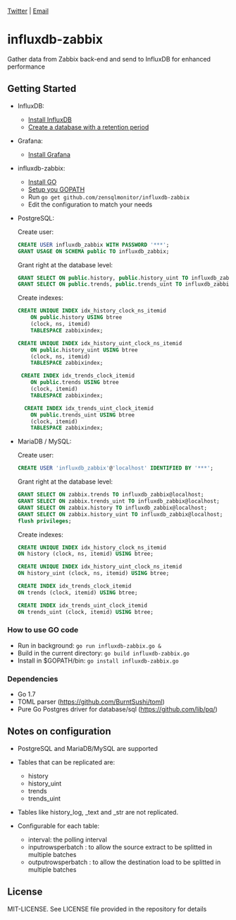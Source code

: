 [Twitter](https://twitter.com/zensqlmonitor) |
[Email](mailto:sqlzen@hotmail.com)

# influxdb-zabbix
Gather data from Zabbix back-end and send to InfluxDB for enhanced performance

## Getting Started

- InfluxDB: 
	- [Install InfluxDB](https://docs.influxdata.com/influxdb/v1.1/introduction/installation/)
	- [Create a database with a retention period ](https://docs.influxdata.com/influxdb/v1.1/introduction/getting_started/) <br />
- Grafana:
	- [Install Grafana](http://docs.grafana.org/installation/)
- influxdb-zabbix:
	- [Install GO](https://golang.org/doc/install)
	- [Setup you GOPATH](https://golang.org/doc/code.html#GOPATH)
	- Run ``` go get github.com/zensqlmonitor/influxdb-zabbix ```
	- Edit the configuration to match your needs  <br />	
- PostgreSQL:

	Create user:
	```SQL 
	CREATE USER influxdb_zabbix WITH PASSWORD '***';
	GRANT USAGE ON SCHEMA public TO influxdb_zabbix;
	```
	Grant right at the database level:
	```SQL 
	GRANT SELECT ON public.history, public.history_uint TO influxdb_zabbix;
	GRANT SELECT ON public.trends, public.trends_uint TO influxdb_zabbix;
	```

	Create indexes:
	```SQL 
	CREATE UNIQUE INDEX idx_history_clock_ns_itemid
	    ON public.history USING btree
	    (clock, ns, itemid)
	    TABLESPACE zabbixindex;

	CREATE UNIQUE INDEX idx_history_uint_clock_ns_itemid
	    ON public.history_uint USING btree
	    (clock, ns, itemid)
	    TABLESPACE zabbixindex;

	 CREATE INDEX idx_trends_clock_itemid
	    ON public.trends USING btree
	    (clock, itemid)
	    TABLESPACE zabbixindex;

	  CREATE INDEX idx_trends_uint_clock_itemid
	    ON public.trends_uint USING btree
	    (clock, itemid)
	    TABLESPACE zabbixindex;
	```
	
- MariaDB / MySQL:

	Create user:
	```SQL 
	CREATE USER 'influxdb_zabbix'@'localhost' IDENTIFIED BY '***';
	```
	
	Grant right at the database level:
	```SQL 
	GRANT SELECT ON zabbix.trends TO influxdb_zabbix@localhost;
	GRANT SELECT ON zabbix.trends_uint TO influxdb_zabbix@localhost;
	GRANT SELECT ON zabbix.history TO influxdb_zabbix@localhost;
	GRANT SELECT ON zabbix.history_uint TO influxdb_zabbix@localhost;
 	flush privileges;
	```
	
	Create indexes:
	```SQL 
	CREATE UNIQUE INDEX idx_history_clock_ns_itemid
	ON history (clock, ns, itemid) USING btree;

	CREATE UNIQUE INDEX idx_history_uint_clock_ns_itemid
	ON history_uint (clock, ns, itemid) USING btree;

	CREATE INDEX idx_trends_clock_itemid
	ON trends (clock, itemid) USING btree;

	CREATE INDEX idx_trends_uint_clock_itemid
	ON trends_uint (clock, itemid) USING btree;
	```

### How to use GO code

- Run in background: ``` go run influxdb-zabbix.go & ```
- Build in the current directory: ``` go build influxdb-zabbix.go ```
- Install in $GOPATH/bin: ``` go install influxdb-zabbix.go ```

### Dependencies
- Go 1.7
- TOML parser (https://github.com/BurntSushi/toml)
- Pure Go Postgres driver for database/sql (https://github.com/lib/pq/)

## Notes on configuration

- PostgreSQL and MariaDB/MySQL are supported
- Tables that can be replicated are:
  - history
  - history_uint
  - trends
  - trends_uint
- Tables like history_log, _text and _str are not replicated.

- Configurable for each table:
  - interval: the polling interval
  - inputrowsperbatch : to allow the source extract to be splitted in multiple batches
  - outputrowsperbatch : to allow the destination load to be splitted in multiple batches
  
## License

MIT-LICENSE. See LICENSE file provided in the repository for details

